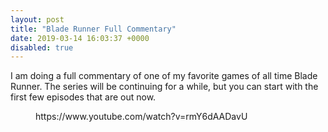 ```yaml
---
layout: post
title: "Blade Runner Full Commentary"
date: 2019-03-14 16:03:37 +0000
disabled: true
---
```

<!-- wp:paragraph -->
<p>I am doing a full commentary of one of my favorite games of all time Blade Runner. The series will be continuing for a while, but you can start with the first few episodes that are out now.</p>
<!-- /wp:paragraph -->

<!-- wp:core-embed/youtube {"url":"https://www.youtube.com/watch?v=rmY6dAADavU","type":"video","providerNameSlug":"youtube","className":"wp-embed-aspect-16-9 wp-has-aspect-ratio"} -->
<figure class="wp-block-embed-youtube wp-block-embed is-type-video is-provider-youtube wp-embed-aspect-16-9 wp-has-aspect-ratio"><div class="wp-block-embed__wrapper">
https://www.youtube.com/watch?v=rmY6dAADavU
</div></figure>
<!-- /wp:core-embed/youtube -->
